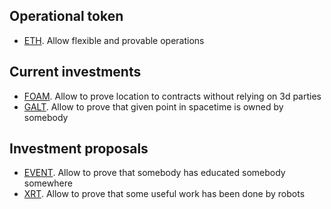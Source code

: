 ## Operational token

- [ETH](https://ethereum.org). Allow flexible and provable operations

## Current investments

- [FOAM](https://foam.space/). Allow to prove location to contracts without relying on 3d parties
- [GALT](http://galtproject.io/). Allow to prove that given point in spacetime is owned by somebody

## Investment proposals

- [EVENT](https://github.com/cyberacademia/cyberevents). Allow to prove that somebody has educated somebody somewhere
- [XRT](https://robonomics.network/). Allow to prove that some useful work has been done by robots
